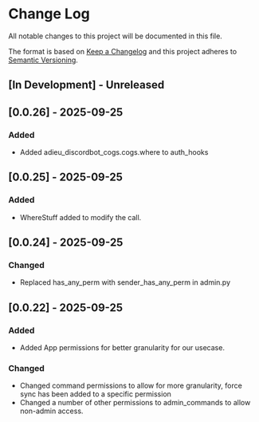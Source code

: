 # Change Log

All notable changes to this project will be documented in this file.

The format is based on [Keep a Changelog](http://keepachangelog.com/)
and this project adheres to [Semantic Versioning](http://semver.org/).

## [In Development] - Unreleased

## [0.0.26] - 2025-09-25

### Added
- Added adieu_discordbot_cogs.cogs.where to auth_hooks

## [0.0.25] - 2025-09-25

### Added
- WhereStuff added to modify the call.

## [0.0.24] - 2025-09-25

### Changed
- Replaced has_any_perm with sender_has_any_perm in admin.py

## [0.0.22] - 2025-09-25

### Added
- Added App permissions for better granularity for our usecase.

### Changed

- Changed command permissions to allow for more granularity, force sync has been added to a specific permission
- Changed a number of other permissions to admin_commands to allow non-admin access.
